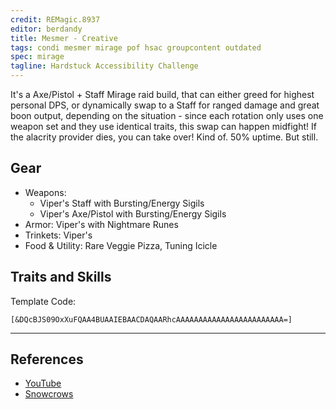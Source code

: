 ```yaml
---
credit: REMagic.8937
editor: berdandy
title: Mesmer - Creative
tags: condi mesmer mirage pof hsac groupcontent outdated
spec: mirage
tagline: Hardstuck Accessibility Challenge
---
```


It's a Axe/Pistol + Staff Mirage raid build, that can either greed for highest personal DPS, or dynamically swap to a Staff for ranged damage and great boon output, depending on the situation - since each rotation only uses one weapon set and they use identical traits, this swap can happen midfight!
If the alacrity provider dies, you can take over! Kind of. 50% uptime. But still.

## Gear

- Weapons: 
  - Viper's Staff with Bursting/Energy Sigils
  - Viper's Axe/Pistol with Bursting/Energy Sigils
- Armor: Viper's with Nightmare Runes
- Trinkets: Viper's
- Food & Utility: Rare Veggie Pizza, Tuning Icicle

## Traits and Skills

Template Code:

`[&DQcBJS09OxXuFQAA4BUAAIEBAACDAQAARhcAAAAAAAAAAAAAAAAAAAAAAAA=]`

---

<div
  data-armory-embed='skills'
  data-armory-ids='40200,41065,10232,10234,45449'
>
</div>
<div
  data-armory-embed='specializations'
  data-armory-ids='1,45,59'
  data-armory-1-traits='701,1889,1950'
  data-armory-45-traits='670,669,1687'
  data-armory-59-traits='2141,2178,2070'
>
</div>
<script async src='https://unpkg.com/armory-embeds@^0.x.x/armory-embeds.js'></script>



## References

- [YouTube](https://www.youtube.com/watch?v=oKz5_FJ1cxQ)
- [Snowcrows](https://snowcrows.com/builds/mesmer/mirage/condition-alacrity-mirage)
